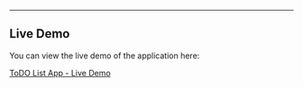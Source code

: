 ---

## Live Demo

You can view the live demo of the application here:

[ToDO List App - Live Demo](https://sourabhdhotre09.github.io/todo_list/)
